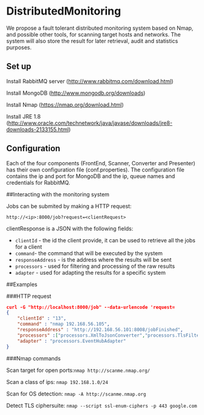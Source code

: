 # DistributedMonitoring

We propose a fault tolerant distributed monitoring system based on Nmap, and possible other tools, for scanning target hosts and networks. The system will also store the result for later retrieval, audit and statistics purposes.

## Set up

Install RabbitMQ server (http://www.rabbitmq.com/download.html)

Install MongoDB (http://www.mongodb.org/downloads)

Install Nmap (https://nmap.org/download.html)

Install JRE 1.8 (http://www.oracle.com/technetwork/java/javase/downloads/jre8-downloads-2133155.html)

## Configuration

Each of the four components (FrontEnd, Scanner, Converter and Presenter) has their own configuration file (conf.properties). The configuration file contains the ip and port for MongoDB and the ip, queue names and credentials for RabbitMQ.


##Interacting with the monitoring system

Jobs can be submited by making a HTTP request:
```
http://<ip>:8000/job?request=<clientRequest>
```

clientResponse is a JSON with the following fields:
* `clientId` - the id the client provide, it can be used to retrieve all the jobs for a client
* `command`- the command that will be executed by the system
* `responseAddress` - is the address where the results will be sent
* `processors` - used for filtering and processing of the raw results
* `adapter` - used for adapting the results for a specific system


##Examples

###HTTP request
```json
curl -G "http://localhost:8000/job" --data-urlencode 'request=
{
	"clientId" : "13",
	"command" : "nmap 192.168.56.105",
	"responseAddress" : "http://192.168.56.101:8008/jobFinished",
	"processors" :["processors.XmlToJsonConverter","processors.TlsFilter"],
	"adapter" : "processors.EventHubAdapter"
}
```

###Nmap commands

Scan target for open ports:`nmap http://scanme.nmap.org/`

Scan a class of ips: `nmap 192.168.1.0/24` 

Scan for OS detection: `nmap -A http://scanme.nmap.org`

Detect TLS ciphersuite: `nmap --script ssl-enum-ciphers -p 443 google.com`
